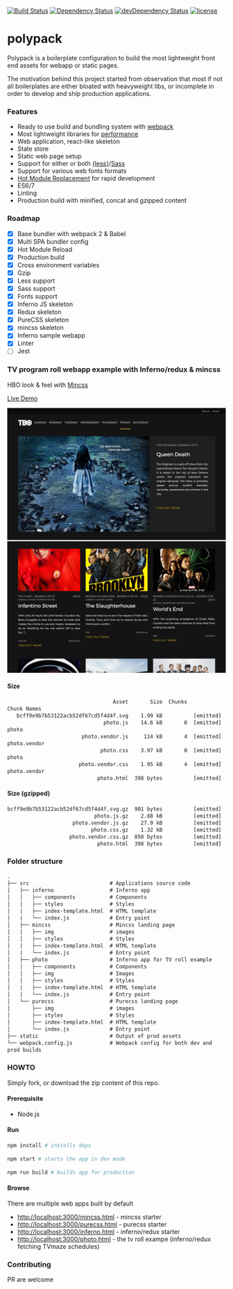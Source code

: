 [![Build Status](https://travis-ci.org/hirako2000/polypack.svg?branch=master)](https://travis-ci.org/hirako2000/polypack)
[![Dependency Status](https://david-dm.org/hirako2000/polypack.svg?style=flat)](https://david-dm.org/hirako2000/polypack)
[![devDependency Status](https://david-dm.org/hirako2000/polypack/dev-status.svg)](https://david-dm.org/hirako2000/polypack#info=devDependencies)
[![license](https://img.shields.io/github/license/mashape/apistatus.svg?maxAge=2592000)](https://github.com/hirako2000/polypack/blob/master/LICENSE)

# polypack

Polypack is a boilerplate configuration to build the most lightweight front end assets for webapp or static pages.

The motivation behind this project started from observation that most if not all boilerplates are either bloated with heavyweight libs, or incomplete in order to develop and ship production applications.

### Features

- Ready to use build and bundling system with [webpack](https://webpack.github.io/)
- Most lightweight libraries for [performance](https://medium.com/reloading/javascript-start-up-performance-69200f43b201)
- Web application, react-like skeleton
- State store
- Static web page setup
- Support for either or both [{less}](http://lesscss.org/)/[Sass](http://sass-lang.com/)
- Support for various web fonts formats
- [Hot Module Replacement](https://webpack.js.org/concepts/hot-module-replacement/) for rapid development
- ES6/7
- Linting
- Production build with minified, concat and gzipped content

### Roadmap

- [x] Base bundler with webpack 2 & Babel
- [x] Multi SPA bundler config
- [x] Hot Module Reload
- [x] Production build
- [x] Cross environment variables
- [x] Gzip
- [x] Less support
- [x] Sass support
- [x] Fonts support
- [x] Inferno JS skeleton
- [x] Redux skeleton
- [x] PureCSS skeleton
- [x] mincss skeleton
- [x] Inferno sample webapp
- [x] Linter
- [ ] Jest

### TV program roll webapp example with Inferno/redux & mincss

HBO look & feel with [Mincss](http://mincss.com/)

[Live Demo](http://polypack-tv.surge.sh/)

![top](https://raw.githubusercontent.com/hirako2000/polypack/master/screenshots/tv-roll-top.jpg)
![mid](https://raw.githubusercontent.com/hirako2000/polypack/master/screenshots/tv-roll-mid.jpg)

#### Size

```
                                  Asset       Size  Chunks                    Chunk Names
   bcff9e9b7b53122acb52df67cd5f4d4f.svg    1.99 kB          [emitted]         
                               photo.js    14.6 kB       0  [emitted]         photo
                        photo.vendor.js     114 kB       4  [emitted]         photo.vendor
                              photo.css    3.97 kB       0  [emitted]         photo
                       photo.vendor.css    1.95 kB       4  [emitted]         photo.vendor
                             photo.html  398 bytes          [emitted]
```
#### Size (gzipped)
```
bcff9e9b7b53122acb52df67cd5f4d4f.svg.gz  901 bytes          [emitted]         
                            photo.js.gz    2.88 kB          [emitted]     
                     photo.vendor.js.gz    27.9 kB          [emitted]
                           photo.css.gz    1.32 kB          [emitted]
                    photo.vendor.css.gz  850 bytes          [emitted]                                           
                             photo.html  398 bytes          [emitted]   
```

### Folder structure
```
.
├── src                          # Applications source code
│   ├── inferno                  # Inferno app
│   │   ├── components           # Components
│   │   ├── styles               # Styles
│   |   ├── index-template.html  # HTML template
│   |   └── index.js             # Entry point
│   ├── mincss                   # Mincss landing page
│   │   ├── img                  # images
│   │   ├── styles               # Styles
│   |   ├── index-template.html  # HTML template
│   |   └── index.js             # Entry point
│   ├── photo                    # Inferno app for TV roll example
│   │   ├── components           # Components
│   │   ├── img                  # Images
│   │   ├── styles               # Styles
│   |   ├── index-template.html  # HTML template
│   |   └── index.js             # Entry point
│   └── purecss                  # Purecss landing page
│       ├── img                  # images
│       ├── styles               # Styles
│       ├── index-template.html  # HTML template
│       └── index.js             # Entry point
├── static                       # Output of prod assets
└── webpack.config.js            # Webpack config for both dev and prod builds
```
### HOWTO
Simply fork, or download the zip content of this repo.
#### Prerequisite
- Node.js

#### Run
```bash
npm install # installs deps
```

```bash
npm start # starts the app in dev mode
```
```bash
npm run build # builds app for production
```
#### Browse
There are multiple web apps built by default
- [http://localhost:3000/mincss.html](http://localhost:3000/mincss.html]) - mincss starter 
- [http://localhost:3000/purecss.html](http://localhost:3000/purecss.html) - purecss starter
- [http://localhost:3000/inferno.html](http://localhost:3000/inferno.html) - inferno/redux starter
- [http://localhost:3000/photo.html](http://localhost:3000/photo.html) - the tv roll exampe (inferno/redux fetching TVmaze schedules)


### Contributing
PR are welcome
